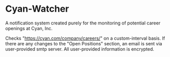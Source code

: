 # Cyan-Watcher
A notification system created purely for the monitoring of potential career openings at Cyan, Inc.


Checks "https://cyan.com/company/careers/" on a custom-interval basis. If there are any changes to the "Open Positions" section, an email is sent via user-provided smtp server. All user-provided information is encrypted.
